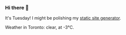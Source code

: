 ### Hi there :wave:

It's Tuesday! I might be polishing my [static site generator](https://github.com/bewuethr/pandoc-bash-blog).

Weather in Toronto: clear, at -3°C.
